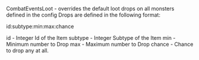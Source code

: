 CombatEventsLoot - overrides the default loot drops on all monsters defined in the config
Drops are defined in the following format:

id:subtype:min:max:chance

id - Integer Id of the Item
subtype - Integer Subtype of the Item
min - Minimum number to Drop
max - Maximum number to Drop
chance - Chance to drop any at all.